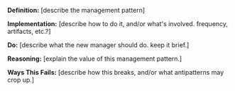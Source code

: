 **Definition:** [describe the management pattern]

**Implementation:** [describe how to do it, and/or what's involved.
frequency, artifacts, etc.?]

**Do:** [describe what the new manager should do.  keep it brief.]

**Reasoning:** [explain the value of this management pattern.]

**Ways This Fails:** [describe how this breaks, and/or what antipatterns may crop up.]
